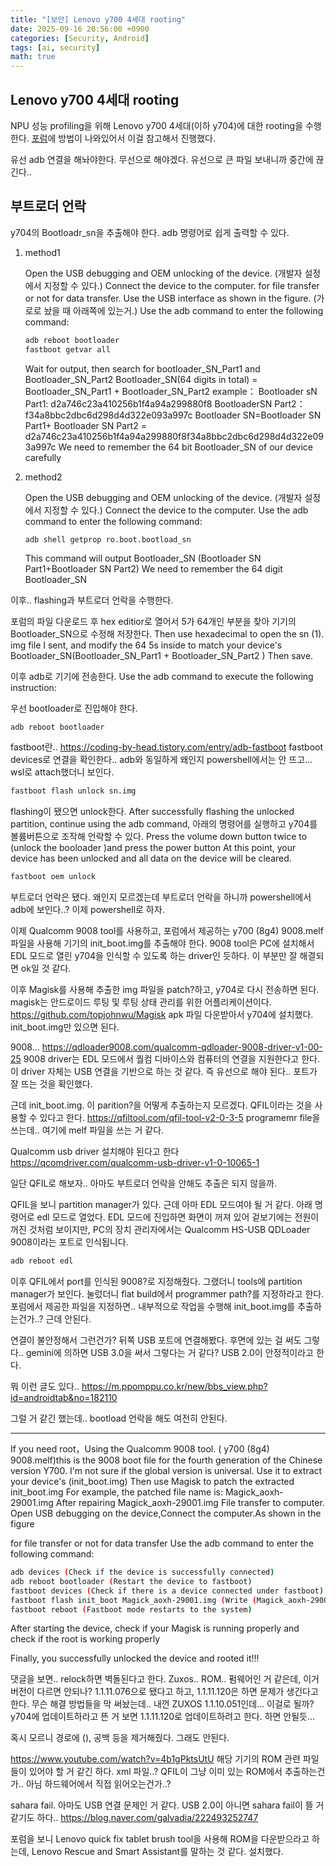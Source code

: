 ```yaml
---
title: "[보안] Lenovo y700 4세대 rooting"
date: 2025-09-16 20:56:00 +0900
categories: [Security, Android]
tags: [ai, security]
math: true
---
```


## Lenovo y700 4세대 rooting

NPU 성능 profiling을 위해 Lenovo y700 4세대(이하 y704)에 대한 rooting을 수행한다. [포럼](https://xdaforums.com/t/lenovo-legion-y700-4th-generation-tb322fc-8g4-unlock-bootloader.4743906/)에 방법이 나와있어서 이걸 참고해서 진행했다.


유선 adb 연결을 해놔야한다.
무선으로 해야겠다. 유선으로 큰 파일 보내니까 중간에 끊긴다..


## 부트로더 언락

y704의 Bootloadr_sn을 추출해야 한다. adb 명령어로 쉽게 출력할 수 있다.

1. method1

    Open the USB debugging and OEM unlocking of the device. (개발자 설정에서 지정할 수 있다.)
    Connect the device to the computer.
    for file transfer or not for data transfer.
    Use the USB interface as shown in the figure. (가로로 놨을 때 아래쪽에 있는거.)
    Use the adb command to enter the following command:

    ```bash
    adb reboot bootloader
    fastboot getvar all
    ```

    Wait for output, then search for bootloader_SN_Part1 and Bootloader_SN_Part2
    Bootloader_SN(64 digits in total) = Bootloader_SN_Part1 + Bootloader_SN_Part2
    example：
    Bootloader sN Part1: d2a746c23a410256b1f4a94a299880f8
    BootloaderSN Part2：f34a8bbc2dbc6d298d4d322e093a997c
    Bootloader SN=Bootloader SN Part1+ Bootloader SN Part2 = d2a746c23a410256b1f4a94a299880f8f34a8bbc2dbc6d298d4d322e093a997c
    We need to remember the 64 bit Bootloader_SN of our device carefully

2. method2

    Open the USB debugging and OEM unlocking of the device. (개발자 설정에서 지정할 수 있다.)
    Connect the device to the computer.
    Use the adb command to enter the following command:

    ```bash
    adb shell getprop ro.boot.bootload_sn
    ```

    This command will output Bootloader_SN (Bootloader SN Part1+Bootloader SN Part2)
    We need to remember the 64 digit Bootloader_SN

이후.. flashing과 부트로더 언락을 수행한다.

포럼의 파일 다운로드 후 hex editior로 열어서 5가 64개인 부분을 찾아 기기의 Bootloader_SN으로 수정해 저장한다.
Then use hexadecimal to open the sn (1). img file I sent, and modify the 64 5s inside to match your device's Bootloader_SN(Bootloader_SN_Part1 + Bootloader_SN_Part2 )
Then save.

이후 adb로 기기에 전송한다.
Use the adb command to execute the following instruction:


우선 bootloader로 진입해야 한다.

```base
adb reboot bootloader
```

fastboot란..
https://coding-by-head.tistory.com/entry/adb-fastboot
fastboot devices로 연결을 확인한다.. adb와 동일하게 왜인지 powershell에서는 안 뜨고... wsl로 attach했더니 보인다.

```bash
fastboot flash unlock sn.img
```

flashing이 됐으면 unlock한다.
After successfully flashing the unlocked partition, continue using the adb command,
아래의 명령어를 실행하고 y704를 볼륨버튼으로 조작해 언락할 수 있다.
Press the volume down button twice to (unlock the booloader )and press the power button
At this point, your device has been unlocked and all data on the device will be cleared.

```bash
fastboot oem unlock
```

부트로더 언락은 됐다.
왜인지 모르겠는데 부트로더 언락을 하니까 powershell에서 adb에 보인다..? 이제 powershell로 하자.


이제 Qualcomm 9008 tool를 사용하고, 포럼에서 제공하는 y700 (8g4) 9008.melf 파일을 사용해 기기의 init_boot.img를 추출해야 한다. 
9008 tool은 PC에 설치해서 EDL 모드로 열린 y704을 인식할 수 있도록 하는 driver인 듯하다.
이 부분만 잘 해결되면 ok일 것 같다.

이후 Magisk를 사용해 추출한 img 파일을 patch?하고, y704로 다시 전송하면 된다.
magisk는 안드로이드 루팅 및 루팅 상태 관리를 위한 어플리케이션이다.
https://github.com/topjohnwu/Magisk
apk 파일 다운받아서 y704에 설치했다. init_boot.img만 있으면 된다.

9008...
https://qdloader9008.com/qualcomm-qdloader-9008-driver-v1-00-25
9008 driver는 EDL 모드에서 퀄컴 디바이스와 컴퓨터의 연결을 지원한다고 한다.
이 driver 자체는 USB 연결을 기반으로 하는 것 같다. 즉 유선으로 해야 된다..
포트가 잘 뜨는 것을 확인했다.


근데 init_boot.img. 이 parition?을 어떻게 추출하는지 모르겠다.
QFIL이라는 것을 사용할 수 있다고 한다.
https://qfiltool.com/qfil-tool-v2-0-3-5
programemr file을 쓰는데.. 여기에 melf 파일을 쓰는 거 같다.

Qualcomm usb driver 설치해야 된다고 한다
https://qcomdriver.com/qualcomm-usb-driver-v1-0-10065-1

일단 QFIL로 해보자.. 아마도 부트로더 언락을 안해도 추출은 되지 않을까.


QFIL을 보니 partition manager가 있다. 근데 아마 EDL 모드여야 될 거 같다.
아래 명령어로 edl 모드로 열었다.
EDL 모드에 진입하면 화면이 꺼져 있어 겉보기에는 전원이 꺼진 것처럼 보이지만, PC의 장치 관리자에서는 Qualcomm HS-USB QDLoader 9008이라는 포트로 인식됩니다.

```bash
adb reboot edl
```

이후 QFIL에서 port를 인식된 9008?로 지정해줬다. 그랬더니 tools에 partition manager가 보인다. 눌렀더니 flat build에서 programmer path?를 지정하라고 한다.
포럼에서 제공한 파일을 지정하면.. 내부적으로 작업을 수행해 init_boot.img를 추출하는건가..? 근데 안된다.

연결이 불안정해서 그런건가? 뒤쪽 USB 포트에 연결해봤다.
후면에 있는 걸 써도 그렇다..
gemini에 의하면 USB 3.0을 써서 그렇다는 거 같다? USB 2.0이 안정적이라고 한다.

뭐 이런 글도 있다..
https://m.ppomppu.co.kr/new/bbs_view.php?id=androidtab&no=182110

그럴 거 같긴 했는데.. bootload 언락을 해도 여전히 안된다.





---

If you need root，Using the Qualcomm 9008 tool.
( y700 (8g4) 9008.melf)this is the 9008 boot file for the fourth generation of the Chinese version Y700. I'm not sure if the global version is universal. Use it to extract your device's (init_boot.img)
Then use Magisk to patch the extracted init_boot.img
For example, the patched file name is: Magick_aoxh-29001.img
After repairing Magick_aoxh-29001.img File transfer to computer.
Open USB debugging on the device,Connect the computer.As shown in the figure

for file transfer or not for data transfer
Use the adb command to enter the following command:

```bash
adb devices (Check if the device is successfully connected)
adb reboot bootloader (Restart the device to fastboot)
fastboot devices (Check if there is a device connected under fastboot)
fastboot flash init_boot Magick_aoxh-29001.img (Write (Magick_aoxh-29001.img) to init_oot partition)
fastboot reboot (Fastboot mode restarts to the system)
```

After starting the device, check if your Magisk is running properly and check if the root is working properly

Finally, you successfully unlocked the device and rooted it!!!




댓글을 보면..
relock하면 벽돌된다고 한다.
Zuxos.. ROM.. 펌웨어인 거 같은데, 이거 버전이 다르면 안되나? 1.1.11.076으로 됐다고 하고, 1.1.11.120은 하면 문제가 생긴다고 한다. 무슨 해결 방법들을 막 써놨는데..
내껀 ZUXOS 1.1.10.051인데... 이걸로 될까?
y704에 업데이트하라고 뜬 거 보면 1.1.11.120로 업데이트하려고 한다. 하면 안될듯...

혹시 모르니 경로에 (), 공백 등을 제거해줬다. 그래도 안된다.

https://www.youtube.com/watch?v=4b1gPktsUtU
해당 기기의 ROM 관련 파일들이 있어야 할 거 같긴 하다. xml 파일..?
QFIL이 그냥 이미 있는 ROM에서 추출하는건가.. 아님 하드웨어에서 직접 읽어오는건가..?

sahara fail. 아마도 USB 연결 문제인 거 같다.
USB 2.0이 아니면 sahara fail이 뜰 거 같기도 하다..
https://blog.naver.com/galvadia/222493252747


포럼을 보니 Lenovo quick fix tablet brush tool을 사용해 ROM을 다운받으라고 하는데, Lenovo Rescue and Smart Assistant를 말하는 것 같다.
설치했다.




